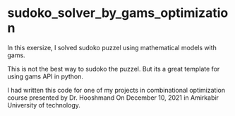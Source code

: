 # sudoko_solver_by_gams_optimization
In this exersize, I solved sudoko puzzel using mathematical models with gams.

This is not the best way to sudoko the puzzel. But its a great template for using gams API in python.

I had written this code for one of my projects in combinational optimization course presented by Dr. Hooshmand On December 10, 2021 in Amirkabir University of technology.
